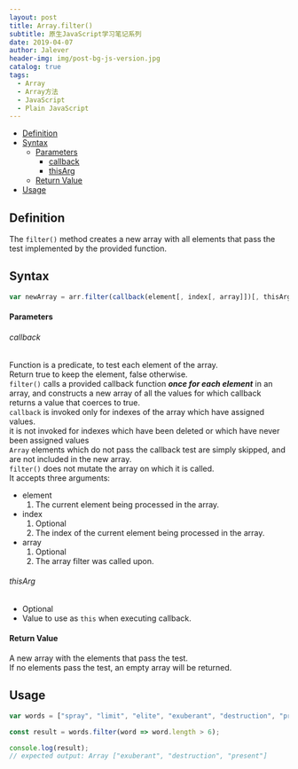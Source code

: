 ```yaml
---
layout: post
title: Array.filter()
subtitle: 原生JavaScript学习笔记系列
date: 2019-04-07
author: Jalever
header-img: img/post-bg-js-version.jpg
catalog: true
tags:
  - Array
  - Array方法
  - JavaScript
  - Plain JavaScript
---
```


- [Definition](#definition)
- [Syntax](#syntax)
    - [Parameters](#parameters)
        - [callback](#callback)
        - [thisArg](#thisarg)
    - [Return Value](#return-value)
- [Usage](#usage)

## Definition

The `filter()` method creates a new array with all elements that pass the test implemented by the provided function.

## Syntax

```javascript
var newArray = arr.filter(callback(element[, index[, array]])[, thisArg])
```

#### Parameters

###### callback

Function is a predicate, to test each element of the array.<br>
Return true to keep the element, false otherwise. <br>
`filter()` calls a provided callback function ***once for each element*** in an array, and constructs a new array of all the values for which callback returns a value that coerces to true.<br> 
`callback` is invoked only for indexes of the array which have assigned values.<br>
it is not invoked for indexes which have been deleted or which have never been assigned values<br>
`Array` elements which do not pass the callback test are simply skipped, and are not included in the new array.<br>
`filter()` does not mutate the array on which it is called.<br>
It accepts three arguments:

- element
  1. The current element being processed in the array.
- index
  1. Optional
  2. The index of the current element being processed in the array.
- array
  1. Optional
  2. The array filter was called upon.

###### thisArg

- Optional
- Value to use as `this` when executing callback.

#### Return Value

A new array with the elements that pass the test. <br>
If no elements pass the test, an empty array will be returned.

## Usage

```javascript
var words = ["spray", "limit", "elite", "exuberant", "destruction", "present"];

const result = words.filter(word => word.length > 6);

console.log(result);
// expected output: Array ["exuberant", "destruction", "present"]
```
